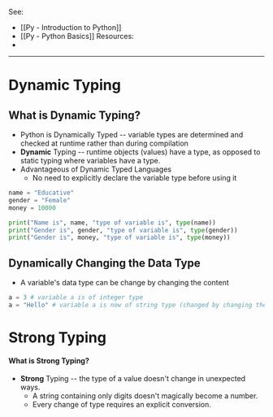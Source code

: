 See:
* [[Py - Introduction to Python]]
* [[Py - Python Basics]]
Resources:
* 

---
# Dynamic Typing


## What is Dynamic Typing?
* Python is Dynamically Typed -- variable types are determined and checked at runtime rather than during compilation
* **Dynamic** Typing -- runtime objects (values) have a type, as opposed to static typing where variables have a type.
* Advantageous of Dynamic Typed Languages
	* No need to explicitly declare the variable type before using it

```Python
name = "Educative"
gender = "Female"
money = 10000

print("Name is", name, "type of variable is", type(name))
print("Gender is", gender, "type of variable is", type(gender))
print("Gender is", money, "type of variable is", type(money))
```

## Dynamically Changing the Data Type
* A variable's data type can be change by changing the content
```Python
a = 3 # variable a is of integer type
a = "Hello" # variable a is now of string type (changed by changing the content of the variable)
```


# Strong Typing
#### What is Strong Typing?
* **Strong** Typing -- the type of a value doesn't change in unexpected ways.
	* A string containing only digits doesn't magically become a number. 
	* Every change of type requires an explicit conversion.
